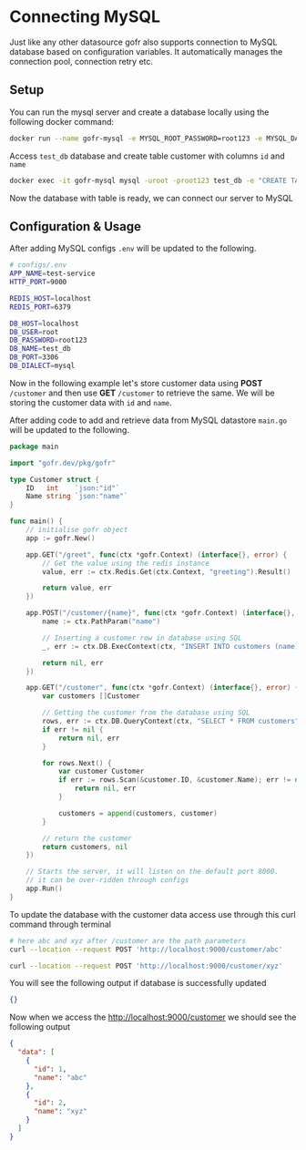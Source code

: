 ﻿
# Connecting MySQL

Just like any other datasource gofr also supports connection to MySQL database based on configuration variables. It automatically manages the connection pool, connection retry etc.

## Setup

You can run the mysql server and create a database locally using the following docker command:

```bash
docker run --name gofr-mysql -e MYSQL_ROOT_PASSWORD=root123 -e MYSQL_DATABASE=test_db -p 3306:3306 -d mysql:8.0.30
```

Access `test_db` database and create table customer with columns `id` and `name`

```bash
docker exec -it gofr-mysql mysql -uroot -proot123 test_db -e "CREATE TABLE customers (id INT AUTO_INCREMENT PRIMARY KEY, name VARCHAR(255) NOT NULL);"
```

Now the database with table is ready, we can connect our server to MySQL

## Configuration & Usage

After adding MySQL configs `.env` will be updated to the following.

```bash
# configs/.env
APP_NAME=test-service
HTTP_PORT=9000

REDIS_HOST=localhost
REDIS_PORT=6379

DB_HOST=localhost
DB_USER=root
DB_PASSWORD=root123
DB_NAME=test_db
DB_PORT=3306
DB_DIALECT=mysql
```

Now in the following example let's store customer data using **POST** `/customer` and then use **GET** `/customer` to retrieve the same.
We will be storing the customer data with `id` and `name`.

After adding code to add and retrieve data from MySQL datastore `main.go` will be updated to the following.

```go
package main

import "gofr.dev/pkg/gofr"

type Customer struct {
	ID   int    `json:"id"`
	Name string `json:"name"`
}

func main() {
	// initialise gofr object
	app := gofr.New()

	app.GET("/greet", func(ctx *gofr.Context) (interface{}, error) {
		// Get the value using the redis instance
		value, err := ctx.Redis.Get(ctx.Context, "greeting").Result()

		return value, err
	})

	app.POST("/customer/{name}", func(ctx *gofr.Context) (interface{}, error) {
		name := ctx.PathParam("name")

		// Inserting a customer row in database using SQL
		_, err := ctx.DB.ExecContext(ctx, "INSERT INTO customers (name) VALUES (?)", name)

		return nil, err
	})

	app.GET("/customer", func(ctx *gofr.Context) (interface{}, error) {
		var customers []Customer

		// Getting the customer from the database using SQL
		rows, err := ctx.DB.QueryContext(ctx, "SELECT * FROM customers")
		if err != nil {
			return nil, err
		}

		for rows.Next() {
			var customer Customer
			if err := rows.Scan(&customer.ID, &customer.Name); err != nil {
				return nil, err
			}

			customers = append(customers, customer)
		}

		// return the customer
		return customers, nil
	})

	// Starts the server, it will listen on the default port 8000.
	// it can be over-ridden through configs
	app.Run()
}
```

To update the database with the customer data access use through this curl command through terminal

```bash
# here abc and xyz after /customer are the path parameters
curl --location --request POST 'http://localhost:9000/customer/abc'

curl --location --request POST 'http://localhost:9000/customer/xyz'
```

You will see the following output if database is successfully updated

```json
{}
```

Now when we access the [http://localhost:9000/customer](http://localhost:9000/customer) we should see the following output

```json
{
  "data": [
    {
      "id": 1,
      "name": "abc"
    },
    {
      "id": 2,
      "name": "xyz"
    }
  ]
}
```
